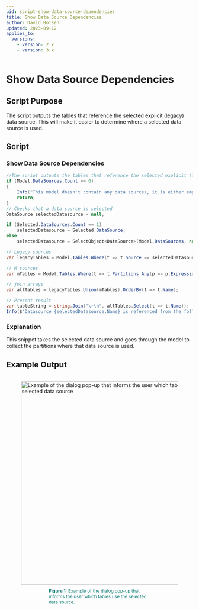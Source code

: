```yaml
---
uid: script-show-data-source-dependencies
title: Show Data Source Dependencies
author: David Bojsen
updated: 2023-09-12
applies_to:
  versions:
    - version: 2.x
    - version: 3.x
---
```

# Show Data Source Dependencies

## Script Purpose
The script outputs the tables that reference the selected explicit (legacy) data source. This will make it easier to determine where a selected data source is used. 

## Script

### Show Data Source Dependencies
```csharp
//The script outputs the tables that reference the selected explicit (legacy) data source.
if (Model.DataSources.Count == 0)
{
    Info("This model doesn't contain any data sources, it is either empty or using implicit datasources");
    return;
}
// Checks that a data source is selected
DataSource selectedDatasource = null;

if (Selected.DataSources.Count == 1)
    selectedDatasource = Selected.DataSource;
else
    selectedDatasource = SelectObject<DataSource>(Model.DataSources, null, "Select which datasource to see dependencies for");

// Legacy sources
var legacyTables = Model.Tables.Where(t => t.Source == selectedDatasource.Name).ToList();

// M sources
var mTables = Model.Tables.Where(t => t.Partitions.Any(p => p.Expression.Contains($"= #\"{selectedDatasource.Name}\","))).ToList();

// join arrays
var allTables = legacyTables.Union(mTables).OrderBy(t => t.Name);

// Present result
var tableString = string.Join("\r\n", allTables.Select(t => t.Name));
Info($"Datasource {selectedDatasource.Name} is referenced from the following tables:\r\n" + tableString);
```
### Explanation
This snippet takes the selected data source and goes through the model to collect the partitions where that data source is used. 

## Example Output

<figure style="padding-top: 15px;">
  <img class="noscale" src="~/assets/images/Cscripts/script-show-data-source-dependencies-output.png" alt="Example of the dialog pop-up that informs the user which tables use the selected data source" style="width: 550px;"/>
  <figcaption style="font-size: 12px; padding-top: 10px; padding-bottom: 15px; padding-left: 75px; padding-right: 75px; color:#00766e"><strong>Figure 1:</strong> Example of the dialog pop-up that informs the user which tables use the selected data source.</figcaption>
</figure>